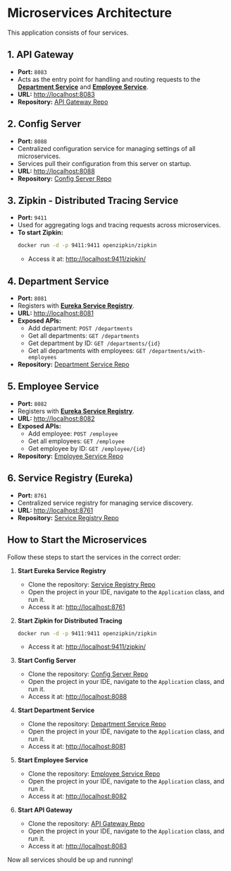 # Microservices Architecture

This application consists of four services.

## 1. API Gateway
- **Port:** `8083`
- Acts as the entry point for handling and routing requests to the **[Department Service](https://github.com/code-with-rj1399/microservice-with-sb-department-service)** and **[Employee Service](https://github.com/code-with-rj1399/microservice-with-sb-employee-service)**.
- **URL:** [http://localhost:8083](http://localhost:8083)
- **Repository:** [API Gateway Repo](https://github.com/code-with-rj1399/microservice-with-sb-api-gateway)

## 2. Config Server
- **Port:** `8088`
- Centralized configuration service for managing settings of all microservices.
- Services pull their configuration from this server on startup.
- **URL:** [http://localhost:8088](http://localhost:8088)
- **Repository:** [Config Server Repo](https://github.com/code-with-rj1399/microservice-with-sb-config-server)

## 3. Zipkin - Distributed Tracing Service
- **Port:** `9411`
- Used for aggregating logs and tracing requests across microservices.
- **To start Zipkin:**
  ```sh
  docker run -d -p 9411:9411 openzipkin/zipkin
  ```
    - Access it at: [http://localhost:9411/zipkin/](http://localhost:9411/zipkin/)

## 4. Department Service
- **Port:** `8081`
- Registers with **[Eureka Service Registry](https://github.com/code-with-rj1399/microservice-with-sb-service-registry)**.
- **URL:** [http://localhost:8081](http://localhost:8081)
- **Exposed APIs:**
    - Add department: `POST /departments`
    - Get all departments: `GET /departments`
    - Get department by ID: `GET /departments/{id}`
    - Get all departments with employees: `GET /departments/with-employees`
- **Repository:** [Department Service Repo](https://github.com/code-with-rj1399/microservice-with-sb-department-service)

## 5. Employee Service
- **Port:** `8082`
- Registers with **[Eureka Service Registry](https://github.com/code-with-rj1399/microservice-with-sb-service-registry)**.
- **URL:** [http://localhost:8082](http://localhost:8082)
- **Exposed APIs:**
    - Add employee: `POST /employee`
    - Get all employees: `GET /employee`
    - Get employee by ID: `GET /employee/{id}`
- **Repository:** [Employee Service Repo](https://github.com/code-with-rj1399/microservice-with-sb-employee-service)

## 6. Service Registry (Eureka)
- **Port:** `8761`
- Centralized service registry for managing service discovery.
- **URL:** [http://localhost:8761](http://localhost:8761)
- **Repository:** [Service Registry Repo](https://github.com/code-with-rj1399/microservice-with-sb-service-registry)

## How to Start the Microservices
Follow these steps to start the services in the correct order:

1. **Start Eureka Service Registry**
    - Clone the repository: [Service Registry Repo](https://github.com/code-with-rj1399/microservice-with-sb-service-registry)
    - Open the project in your IDE, navigate to the `Application` class, and run it.
    - Access it at: [http://localhost:8761](http://localhost:8761)

2. **Start Zipkin for Distributed Tracing**
   ```sh
   docker run -d -p 9411:9411 openzipkin/zipkin
   ```
    - Access it at: [http://localhost:9411/zipkin/](http://localhost:9411/zipkin/)

3. **Start Config Server**
    - Clone the repository: [Config Server Repo](https://github.com/code-with-rj1399/microservice-with-sb-config-server)
    - Open the project in your IDE, navigate to the `Application` class, and run it.
    - Access it at: [http://localhost:8088](http://localhost:8088)

4. **Start Department Service**
    - Clone the repository: [Department Service Repo](https://github.com/code-with-rj1399/microservice-with-sb-department-service)
    - Open the project in your IDE, navigate to the `Application` class, and run it.
    - Access it at: [http://localhost:8081](http://localhost:8081)

5. **Start Employee Service**
    - Clone the repository: [Employee Service Repo](https://github.com/code-with-rj1399/microservice-with-sb-employee-service)
    - Open the project in your IDE, navigate to the `Application` class, and run it.
    - Access it at: [http://localhost:8082](http://localhost:8082)

6. **Start API Gateway**
    - Clone the repository: [API Gateway Repo](https://github.com/code-with-rj1399/microservice-with-sb-api-gateway)
    - Open the project in your IDE, navigate to the `Application` class, and run it.
    - Access it at: [http://localhost:8083](http://localhost:8083)

Now all services should be up and running!
